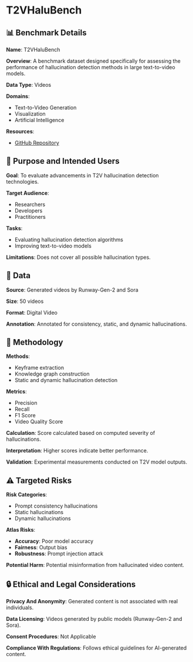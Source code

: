 # T2VHaluBench

## 📊 Benchmark Details

**Name**: T2VHaluBench

**Overview**: A benchmark dataset designed specifically for assessing the performance of hallucination detection methods in large text-to-video models.

**Data Type**: Videos

**Domains**:
- Text-to-Video Generation
- Visualization
- Artificial Intelligence

**Resources**:
- [GitHub Repository](https://github.com/TruthAI-Lab/SoraDetector)

## 🎯 Purpose and Intended Users

**Goal**: To evaluate advancements in T2V hallucination detection technologies.

**Target Audience**:
- Researchers
- Developers
- Practitioners

**Tasks**:
- Evaluating hallucination detection algorithms
- Improving text-to-video models

**Limitations**: Does not cover all possible hallucination types.

## 💾 Data

**Source**: Generated videos by Runway-Gen-2 and Sora

**Size**: 50 videos

**Format**: Digital Video

**Annotation**: Annotated for consistency, static, and dynamic hallucinations.

## 🔬 Methodology

**Methods**:
- Keyframe extraction
- Knowledge graph construction
- Static and dynamic hallucination detection

**Metrics**:
- Precision
- Recall
- F1 Score
- Video Quality Score

**Calculation**: Score calculated based on computed severity of hallucinations.

**Interpretation**: Higher scores indicate better performance.

**Validation**: Experimental measurements conducted on T2V model outputs.

## ⚠️ Targeted Risks

**Risk Categories**:
- Prompt consistency hallucinations
- Static hallucinations
- Dynamic hallucinations

**Atlas Risks**:
- **Accuracy**: Poor model accuracy
- **Fairness**: Output bias
- **Robustness**: Prompt injection attack

**Potential Harm**: Potential misinformation from hallucinated video content.

## 🔒 Ethical and Legal Considerations

**Privacy And Anonymity**: Generated content is not associated with real individuals.

**Data Licensing**: Videos generated by public models (Runway-Gen-2 and Sora).

**Consent Procedures**: Not Applicable

**Compliance With Regulations**: Follows ethical guidelines for AI-generated content.
